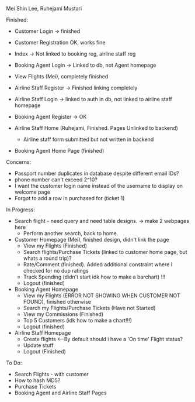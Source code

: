 Mei Shin Lee, Ruhejami Mustari 

Finished: 
- Customer Login -> finished
- Customer Registration OK, works fine
- Index -> Not linked to booking reg, airline staff reg
- Booking Agent Login -> Linked to db, not Agent homepage
- View Flights (Mei), completely finished
- Airline Staff Register -> Finished linking completely

- Airline Staff Login -> linked to auth in db, not linked to airline staff homepage 
- Booking Agent Register -> OK
- Airline Staff Home (Ruhejami, Finished. Pages Unlinked to backend)
    - Airline staff form submitted but not written in backend  
- Booking Agent Home Page (finished)

Concerns: 
- Passport number duplicates in database despite different email IDs? 
- phone number can't exceed 2^10? 
- I want the customer login name instead of the username to display on welcome page
- Forgot to add a row in purchased for (ticket 1)

In Progress: 
- Search flight - need query and need table designs. -> make 2 webpages here  
    - Perform another search, back to home. 
- Customer Homepage (Mei), finished design, didn't link the page 
    - View my Flights (Finished)
    - Search flights/Purchase Tickets (linked to customer home page, but whats a round trip)? 
    - Rate/Comment (finished). Added additional constraint where I checked for no dup ratings 
    - Track Spending (didn't start idk how to make a barchart) !!!
    - Logout (finished)
- Booking Agent Homepage 
    - View my Flights (ERROR NOT SHOWING WHEN CUSTOMER NOT FOUND), finished otherwise 
    - Search my Flights/Purchase Tickets (Have not Started)
    - View my Commissions (Finished)
    - Top 5 Customers (idk how to make a chart!!!)
    - Logout (finished)
- Airline Staff Homepage 
    - Create flights <--By default should i have a 'On time' Flight status?
    - Update stuff 
    - Logout (Finished)


To Do: 
- Search Flights - with customer 
- How to hash MD5?  
- Purchase Tickets 
- Booking Agent and Airline Staff Pages

